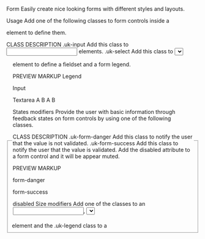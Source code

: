 


Form
Easily create nice looking forms with different styles and layouts.

Usage
Add one of the following classes to form controls inside a <form> element to define them.

CLASS	DESCRIPTION
.uk-input	Add this class to <input> elements.
.uk-select	Add this class to <select> elements.
.uk-textarea	Add this class to <textarea> elements.
.uk-radio	Add this class to <input type="radio"> elements to create radio buttons.
.uk-checkbox	Add this class to <input type="checkbox"> elements to create checkboxes.
.uk-range	Add this class to <input type="range"> elements to create range forms.
<form>
    <select class="uk-select">
        <option></option>
        <option></option>
    </select>
    <textarea class="uk-textarea"></textarea>
    <input class="uk-radio" type="radio">
    <input class="uk-checkbox" type="checkbox">
    <input class="uk-range" type="range">
</form>
Add the .uk-fieldset class to a <fieldset> element and the .uk-legend class to a <legend> element to define a fieldset and a form legend.

PREVIEW
MARKUP
Legend

Input
 

Textarea
  A
 B
 A
 B

States modifiers
Provide the user with basic information through feedback states on form controls by using one of the following classes.

CLASS	DESCRIPTION
.uk-form-danger	Add this class to notify the user that the value is not validated.
.uk-form-success	Add this class to notify the user that the value is validated.
Add the disabled attribute to a form control and it will be appear muted.

PREVIEW
MARKUP

form-danger
 
form-success
 
disabled
Size modifiers
Add one of the classes to an <input>, <select> or <textarea> element to modify its size.

CLASS	DESCRIPTION
.uk-form-large	Add this class to make the element larger.
.uk-form-small	Add this class to make the element smaller.
PREVIEW
MARKUP

Large
 
Default
 
Small
Width modifiers
Add one of the following classes to an <input>, <select> or <textarea> element to adjust its width.

CLASS	DESCRIPTION
.uk-form-width-large	Applies a width of 500px.
.uk-form-width-medium	Applies a width of 200px.
.uk-form-width-small	Applies a width of 130px.
.uk-form-width-xsmall	Applies a width of 40px.
PREVIEW
MARKUP

Large
 
Medium
 
Small
 
XSmall
You can also apply the .uk-width-* classes from the Width component to form controls.

PREVIEW
MARKUP

uk-width-1-2
Blank modifier
Add the .uk-form-blank class to minimize the styling of form controls.

PREVIEW
MARKUP

Form blank
Layout
Define labels and controls and apply a stacked or horizontal layout to form elements. Layout modifiers can be added to any parent element like the <fieldset> element. This makes it possible to have different form layouts for each fieldset.

CLASS	DESCRIPTION
.uk-form-stacked	Add this class to display labels on top of controls.
.uk-form-horizontal	Add this class to display labels and controls side by side.
.uk-form-label	Add this class to define form labels.
.uk-form-controls	Add this class to define form controls.
<form class="uk-form-stacked">
    <div>
        <label class="uk-form-label"></label>
        <div class="uk-form-controls">...</div>
    </div>
    <div>
        <div class="uk-form-label"></div>
        <div class="uk-form-controls">...</div>
    </div>
</form>
PREVIEW
MARKUP
Text

Some text...
Select

Radio
 Option 01
 Option 02
Horizontal form
Use the .uk-form-controls-text class to better align checkboxes and radio buttons when using them with text in a horizontal layout.

<form class="uk-form-horizontal">
    <div>
        <label class="uk-form-label"></label>
        <div class="uk-form-controls">...</div>
    </div>
    <div>
        <div class="uk-form-label"></div>
        <div class="uk-form-controls uk-form-controls-text">...</div>
    </div>
</form>
PREVIEW
MARKUP
Text

Some text...
Select

Radio
 Option 01
 Option 02
Form and icons
You use an icon from the Icon component inside a form. Add the .uk-form-icon class to a <span> element. Group it with an <input> element by adding the .uk-inline class from the Utility component to a container element around both. The icon has to come first in the markup. By default, the icon will be placed on the left side of the form. To change the alignment, add the .uk-form-icon-flip class.

<div class="uk-inline">
    <span class="uk-form-icon" uk-icon="icon: user"></span>
    <input class="uk-input">
</div>
PREVIEW
MARKUP

 
Clickable icons
To enable an action, for example opening a modal to pick an image or link, use an <a> or <button> element to create the icon.

<div class="uk-inline">
    <a class="uk-form-icon uk-form-icon-flip" href="" uk-icon="icon: user"></a>
    <input class="uk-input">
</div>
PREVIEW
MARKUP

 
Form and grid
You can also use the Grid and Width components to define the layout of a form.

PREVIEW
MARKUP

100
 
50
 
25
 
25
 
50
 
50
Custom controls
To replace a file inputs or select forms with your own HTML content, like a button or text, add the uk-form-custom attribute to a container element.

File
Use a button or text as a file input.

<div uk-form-custom>
    <input type="file">
    <button type="button"></button>
</div>
PREVIEW
MARKUP
SELECT
Here is a text  upload

Select file
  SUBMIT
Select
Use a button, text or a link as a select form. Just add the target: SELECTOR option to the uk-form-custom attribute to select where the option value should be displayed. target: true will select the adjacent element in the markup.

<div uk-form-custom="target: true">
    <select>
        <option></option>
        <option></option>
    </select>
    <button type="button"></button>
</div>
PREVIEW
MARKUP
Option 01
 Option 01
PLEASE SELECT... 
Component option
You can add this option to the uk-form-custom attribute. Learn more

OPTION	VALUE	DEFAULT	DESCRIPTION
target	CSS selector, Boolean	false	Value display target.
JavaScript
Learn more about JavaScript components.

Initialization
UIkit.formCustom(element, options);

